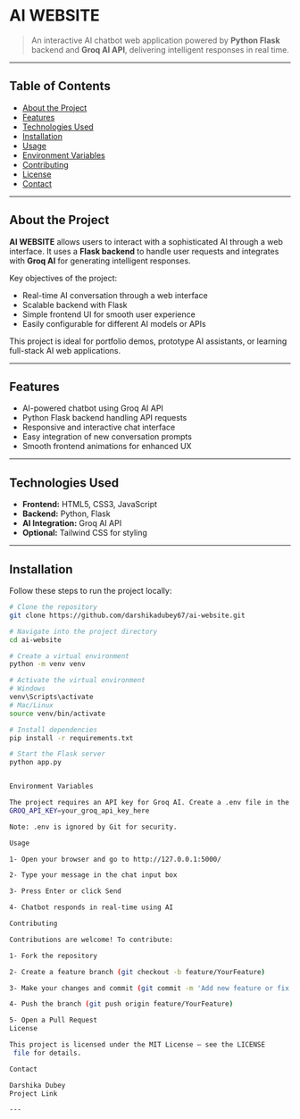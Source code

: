 # AI WEBSITE

> An interactive AI chatbot web application powered by **Python Flask** backend and **Groq AI API**, delivering intelligent responses in real time.

---

## Table of Contents

- [About the Project](#about-the-project)  
- [Features](#features)  
- [Technologies Used](#technologies-used)  
- [Installation](#installation)  
- [Usage](#usage)  
- [Environment Variables](#environment-variables)  
- [Contributing](#contributing)  
- [License](#license)  
- [Contact](#contact)  

---

## About the Project

**AI WEBSITE** allows users to interact with a sophisticated AI through a web interface. It uses a **Flask backend** to handle user requests and integrates with **Groq AI** for generating intelligent responses.  

Key objectives of the project:  

- Real-time AI conversation through a web interface  
- Scalable backend with Flask  
- Simple frontend UI for smooth user experience  
- Easily configurable for different AI models or APIs  

This project is ideal for portfolio demos, prototype AI assistants, or learning full-stack AI web applications.  

---

## Features

- AI-powered chatbot using Groq AI API  
- Python Flask backend handling API requests  
- Responsive and interactive chat interface  
- Easy integration of new conversation prompts  
- Smooth frontend animations for enhanced UX  

---

## Technologies Used

- **Frontend:** HTML5, CSS3, JavaScript  
- **Backend:** Python, Flask  
- **AI Integration:** Groq AI API  
- **Optional:** Tailwind CSS for styling  

---

## Installation

Follow these steps to run the project locally:

```bash
# Clone the repository
git clone https://github.com/darshikadubey67/ai-website.git

# Navigate into the project directory
cd ai-website

# Create a virtual environment
python -m venv venv

# Activate the virtual environment
# Windows
venv\Scripts\activate
# Mac/Linux
source venv/bin/activate

# Install dependencies
pip install -r requirements.txt

# Start the Flask server
python app.py


Environment Variables

The project requires an API key for Groq AI. Create a .env file in the root folder with the following:
GROQ_API_KEY=your_groq_api_key_here

Note: .env is ignored by Git for security.

Usage

1- Open your browser and go to http://127.0.0.1:5000/

2- Type your message in the chat input box

3- Press Enter or click Send

4- Chatbot responds in real-time using AI

Contributing

Contributions are welcome! To contribute:

1- Fork the repository

2- Create a feature branch (git checkout -b feature/YourFeature)

3- Make your changes and commit (git commit -m 'Add new feature or fix bug')

4- Push the branch (git push origin feature/YourFeature)

5- Open a Pull Request
License

This project is licensed under the MIT License — see the LICENSE
 file for details.

Contact

Darshika Dubey
Project Link

---
